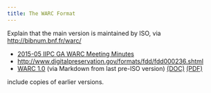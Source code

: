 ```yaml
---
title: The WARC Format
---
```


Explain that the main version is maintained by ISO, via <http://bibnum.bnf.fr/warc/>

* [2015-05 IIPC GA WARC Meeting Minutes](./meetings/2015-05-01-IIPC-GA-WARC-Meeting-Minutes.html)
* <http://www.digitalpreservation.gov/formats/fdd/fdd000236.shtml>
* <a href="warc-1.0">WARC 1.0</a> (via Markdown from last pre-ISO version) <a href="warc-1.0/WARC_ISO_28500_version1_latestdraft.doc">(DOC)</a> <a href="warc-1.0/WARC_ISO_28500_version1_latestdraft.pdf">(PDF)</a>

include copies of earlier versions.


